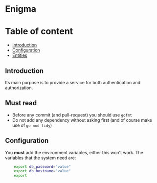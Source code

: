 # Enigma

# Table of content
- [Introduction](#introduction)
- [Configuration](#Configuration)
- [Entities](#entities)

## Introduction
Its main purpose is to provide a service for both authentication and authorization.

## Must read
- Before any commit (and pull-request) you should use `gofmt`
- Do not add any dependency without asking first (and of course make use of `go mod tidy`)

## Configuration
You **must** add the environment variables, either this won't work.
The variables that the system need are:

```Bash
    export db_password="value"
    export db_hostname="value"
    export 
```
